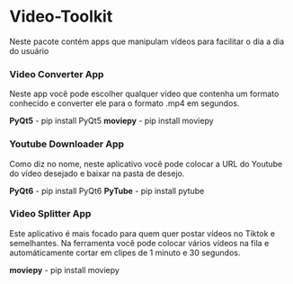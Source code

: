 # Video-Toolkit
Neste pacote contém apps que manipulam vídeos para facilitar o dia a dia do usuário


### **Video Converter App**

Neste app você pode escolher qualquer vídeo que contenha um formato conhecido
e converter ele para o formato .mp4 em segundos.


**PyQt5** - pip install PyQt5
**moviepy** - pip install moviepy

### **Youtube Downloader App**

Como diz no nome, neste aplicativo você pode colocar a URL do Youtube do vídeo 
desejado e baixar na pasta de desejo.

**PyQt6** - pip install PyQt6
**PyTube** - pip install pytube


### **Video Splitter App**

Este aplicativo é mais focado para quem quer postar vídeos no Tiktok e semelhantes.
Na ferramenta você pode colocar vários vídeos na fila e automáticamente cortar
em clipes de 1 minuto e 30 segundos.

**moviepy** - pip install moviepy
